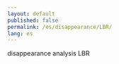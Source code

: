 ```yaml
---
layout: default
published: false
permalink: /es/disappearance/LBR/
lang: es
---
```


disappearance analysis LBR
